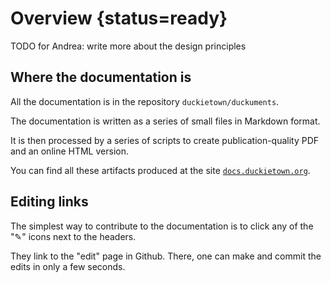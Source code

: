 # Overview {status=ready} 

TODO for Andrea: write more about the design principles

## Where the documentation is

All the documentation is in the repository `duckietown/duckuments`.

The documentation is written as a series of small files in Markdown format.

It is then processed by a series of scripts to create  publication-quality PDF and an online HTML version.

You can find all these artifacts produced at the site [`docs.duckietown.org`](http://docs.duckietown.org).

## Editing links

The simplest way to contribute to the documentation is to click any of the "✎" icons next to the headers.

They link to the "edit" page in Github. There, one can make and commit the edits in only a few seconds.

